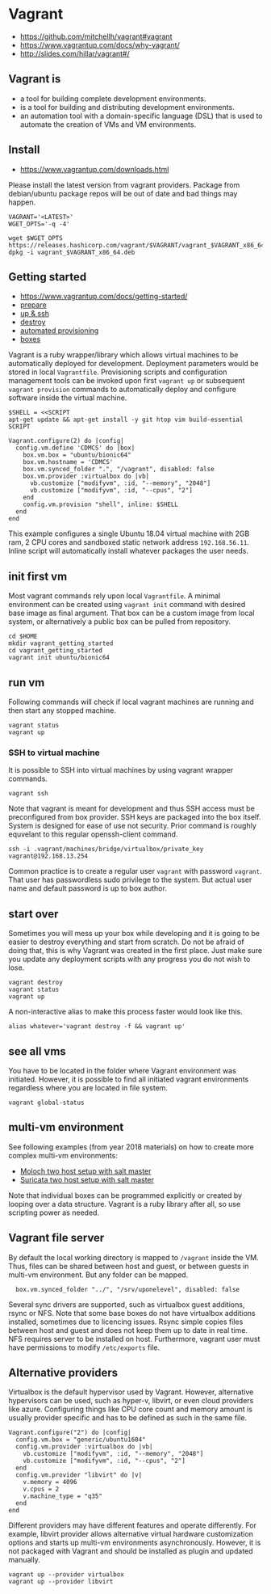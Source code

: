 # Vagrant

* https://github.com/mitchellh/vagrant#vagrant
* https://www.vagrantup.com/docs/why-vagrant/
* http://slides.com/hillar/vagrant#/

## Vagrant is
* a tool for building complete development environments.
* is a tool for building and distributing development environments.
* an automation tool with a domain-specific language (DSL) that is used to automate the creation of VMs and VM environments.

## Install

* https://www.vagrantup.com/downloads.html

Please install the latest version from vagrant providers. Package from debian/ubuntu package repos will be out of date and bad things may happen.

```
VAGRANT='<LATEST>'
WGET_OPTS='-q -4'

wget $WGET_OPTS https://releases.hashicorp.com/vagrant/$VAGRANT/vagrant_$VAGRANT_x86_64.deb 
dpkg -i vagrant_$VAGRANT_x86_64.deb
```

## Getting started

* https://www.vagrantup.com/docs/getting-started/
* [prepare](https://www.vagrantup.com/docs/getting-started/project_setup.html)
* [up & ssh](https://www.vagrantup.com/docs/getting-started/up.html)
* [destroy](https://www.vagrantup.com/docs/getting-started/teardown.html)
* [automated provisioning](https://www.vagrantup.com/docs/getting-started/provisioning.html)
* [boxes](https://www.vagrantup.com/docs/getting-started/boxes.html)

Vagrant is a ruby wrapper/library which allows virtual machines to be automatically deployed for development. Deployment parameters would be stored in local `Vagrantfile`. Provisioning scripts and configuration management tools can be invoked upon first `vagrant up` or subsequent `vagrant provision` commands to automatically deploy and configure software inside the virtual machine.

```
$SHELL = <<SCRIPT
apt-get update && apt-get install -y git htop vim build-essential
SCRIPT

Vagrant.configure(2) do |config|
  config.vm.define 'CDMCS' do |box|
    box.vm.box = "ubuntu/bionic64"
    box.vm.hostname = 'CDMCS'
    box.vm.synced_folder ".", "/vagrant", disabled: false
    box.vm.provider :virtualbox do |vb|
      vb.customize ["modifyvm", :id, "--memory", "2048"]
      vb.customize ["modifyvm", :id, "--cpus", "2"]
    end
    config.vm.provision "shell", inline: $SHELL
  end
end
```

This example configures a single Ubuntu 18.04 virtual machine with 2GB ram, 2 CPU cores and sandboxed static network address `192.168.56.11`. Inline script will automatically install whatever packages the user needs.

## init first vm

Most vagrant commands rely upon local `Vagrantfile`. A minimal environment can be created using `vagrant init` command with desired base image as final argument. That box can be a custom image from local system, or alternatively a public box can be pulled from repository.

```
cd $HOME
mkdir vagrant_getting_started
cd vagrant_getting_started
vagrant init ubuntu/bionic64
```

## run vm

Following commands will check if local vagrant machines are running and then start any stopped machine.

```
vagrant status
vagrant up
```

### SSH to virtual machine

It is possible to SSH into virtual machines by using vagrant wrapper commands.

```
vagrant ssh
```

Note that vagrant is meant for development and thus SSH access must be preconfigured from box provider. SSH keys are packaged into the box itself. System is designed for ease of use not security. Prior command is roughly equvelant to this regular openssh-client command.

```
ssh -i .vagrant/machines/bridge/virtualbox/private_key vagrant@192.168.13.254
```

Common practice is to create a regular user `vagrant` with password `vagrant`. That user has passwordless sudo privilege to the system. But actual user name and default password is up to box author.

## start over

Sometimes you will mess up your box while developing and it is going to be easier to destroy everything and start from scratch. Do not be afraid of doing that, this is why Vagrant was created in the first place. Just make sure you update any deployment scripts with any progress you do not wish to lose.

```
vagrant destroy
vagrant status
vagrant up
```

A non-interactive alias to make this process faster would look like this.

```
alias whatever='vagrant destroy -f && vagrant up'
```

## see all vms

You have to be located in the folder where Vagrant environment was initiated. However, it is possible to find all initiated vagrant environments regardless where you are located in file system.

```
vagrant global-status
```

## multi-vm environment

See following examples (from year 2018 materials) on how to create more complex multi-vm environments:

  * [Moloch two host setup with salt master](https://github.com/ccdcoe/CDMCS/blob/2018/Arkime/vagrant/multihost/Vagrantfile)
  * [Suricata two host setup with salt master](https://github.com/ccdcoe/CDMCS/blob/2018/Suricata/vagrant/multihost/Vagrantfile)

Note that individual boxes can be programmed explicitly or created by looping over a data structure. Vagrant is a ruby library after all, so use scripting power as needed.

## Vagrant file server

By default the local working directory is mapped to `/vagrant` inside the VM. Thus, files can be shared between host and guest, or between guests in multi-vm environment. But any folder can be mapped.

```
  box.vm.synced_folder "../", "/srv/uponelevel", disabled: false
```

Several sync drivers are supported, such as virtualbox guest additions, rsync or NFS. Note that some base boxes do not have virtualbox additions installed, sometimes due to licencing issues. Rsync simple copies files between host and guest and does not keep them up to date in real time. NFS requires server to be installed on host. Furthermore, vagrant user must have permissions to modify `/etc/exports` file.

## Alternative providers

Virtualbox is the default hypervisor used by Vagrant. However, alternative hypervisors can be used, such as hyper-v, libvirt, or even cloud providers like azure. Configuring things like CPU core count and memory amount is usually provider specific and has to be defined as such in the same file.

```
Vagrant.configure("2") do |config|
  config.vm.box = "generic/ubuntu1604"
  config.vm.provider :virtualbox do |vb|
    vb.customize ["modifyvm", :id, "--memory", "2048"]
    vb.customize ["modifyvm", :id, "--cpus", "2"]
  end
  config.vm.provider "libvirt" do |v|
    v.memory = 4096
    v.cpus = 2
    v.machine_type = "q35"
  end
end
```

Different providers may have different features and operate differently. For example, libvirt provider allows alternative virtual hardware customization options and starts up multi-vm environments asynchronously. However, it is not packaged with Vagrant and should be installed as plugin and updated manually.

```
vagrant up --provider virtualbox
vagrant up --provider libvirt
```
